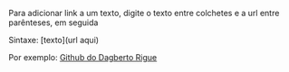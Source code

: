 Para adicionar link a um texto, digite o texto entre colchetes e a url entre parênteses, em seguida

Sintaxe: [texto](url aqui)

Por exemplo: [Github do Dagberto Rigue](https://github.com/dagbertoRigue)